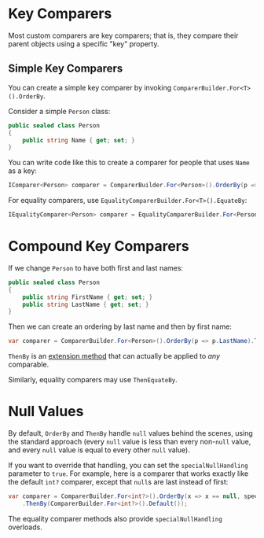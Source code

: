 # Key Comparers

Most custom comparers are key comparers; that is, they compare their parent objects using a specific "key" property.

## Simple Key Comparers

You can create a simple key comparer by invoking `ComparerBuilder.For<T>().OrderBy`.

Consider a simple `Person` class:

```C#
public sealed class Person
{
    public string Name { get; set; }
}
```

You can write code like this to create a comparer for people that uses `Name` as a key:

```C#
IComparer<Person> comparer = ComparerBuilder.For<Person>().OrderBy(p => p.Name);
```

For equality comparers, use `EqualityComparerBuilder.For<T>().EquateBy`:

```C#
IEqualityComparer<Person> comparer = EqualityComparerBuilder.For<Person>().EquateBy(p => p.Name);
```

# Compound Key Comparers

If we change `Person` to have both first and last names:

```C#
public sealed class Person
{
    public string FirstName { get; set; }
    public string LastName { get; set; }
}
```

Then we can create an ordering by last name and then by first name:

```C#
var comparer = ComparerBuilder.For<Person>().OrderBy(p => p.LastName).ThenBy(p => p.FirstName);
```

`ThenBy` is an [extension method](comparer-extensions.md) that can actually be applied to _any_ comparable.

Similarly, equality comparers may use `ThenEquateBy`.

# Null Values

By default, `OrderBy` and `ThenBy` handle `null` values behind the scenes, using the standard approach (every `null` value is less than every non-`null` value, and every `null` value is equal to every other `null` value).

If you want to override that handling, you can set the `specialNullHandling` parameter to `true`. For example, here is a comparer that works exactly like the default `int?` comparer, except that `null`s are last instead of first:

```C#
var comparer = ComparerBuilder.For<int?>().OrderBy(x => x == null, specialNullHandling: true)
    .ThenBy(ComparerBuilder.For<int?>().Default());
```

The equality comparer methods also provide `specialNullHandling` overloads.